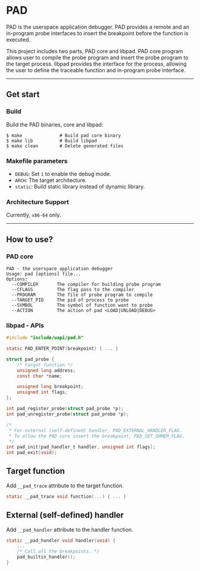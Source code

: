 # PAD

PAD is the userspace application debugger.
PAD provides a remote and an in-program probe interfaces to insert the breakpoint before the function is executed.

This project includes two parts, PAD core and libpad.
PAD core program allows user to compile the probe program and insert the probe program to the target process.
libpad provides the interface for the process, allowing the user to define the traceable function and in-program probe interface.

---

## Get start

### Build

Build the PAD binaries, core and libpad:

```
$ make              # Build pad core binary
$ make lib          # Build libpad
$ make clean        # Delete generated files
```

### Makefile parameters

- `DEBUG`: Set `1` to enable the debug mode.
- `ARCH`: The target architecture.
- `static`: Build static library instead of dynamic library.

### Architecture Support

Currently, `x86-64` only.

---

## How to use?

### PAD core

```
PAD - the userspace application debugger
Usage: pad [options] file...
Options:
  --COMPILER       The compiler for building probe program
  --CFLAGS         The flag pass to the compiler
  --PROGRAM        The file of probe program to compile
  --TARGET_PID     The pid of process to probe
  --SYMBOL         The symbol of function want to probe
  --ACTION         The action of pad <LOAD|UNLOAD|DEBUG>
```

### libpad - APIs

```c
#include "include/uapi/pad.h"

static PAD_ENTER_POINT(breakpoint) { ... }

struct pad_probe {
    /* target function */
    unsigned long address;
    const char *name;

    unsigned long breakpoint;
    unsigned int flags;
};

int pad_register_probe(struct pad_probe *p);
int pad_unregister_probe(struct pad_probe *p);

/*
 * For external (self-defined) handler, PAD_EXTERNAL_HANDLER_FLAG.
 * To allow the PAD core insert the breakpoint, PAD_SET_SHMEM_FLAG.
 */
int pad_init(pad_handler_t handler, unsigned int flags);
int pad_exit(void);
```

## Target function

Add `__pad_trace` attribute to the target function.

```c
static __pad_trace void function(...) { ... }
```

## External (self-defined) handler

Add `__pad_handler` attribute to the handler function.

```c
static __pad_handler void handler(void) {
    ...
    /* Call all the breakpoints. */
    pad_builtin_handler();
}
```
